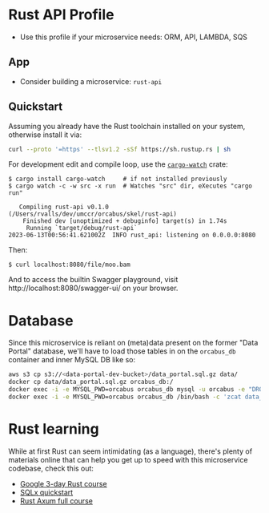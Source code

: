 # Rust API Profile

- Use this profile if your microservice needs: ORM, API, LAMBDA, SQS

## App

- Consider building a microservice: `rust-api`

## Quickstart

Assuming you already have the Rust toolchain installed on your system, otherwise install it via:

```bash
curl --proto '=https' --tlsv1.2 -sSf https://sh.rustup.rs | sh
```

For development edit and compile loop, use the [`cargo-watch`](https://crates.io/crates/cargo-watch) crate:

```
$ cargo install cargo-watch     # if not installed previously
$ cargo watch -c -w src -x run  # Watches "src" dir, eXecutes "cargo run"

   Compiling rust-api v0.1.0 (/Users/rvalls/dev/umccr/orcabus/skel/rust-api)
    Finished dev [unoptimized + debuginfo] target(s) in 1.74s
     Running `target/debug/rust-api`
2023-06-13T00:56:41.621002Z  INFO rust_api: listening on 0.0.0.0:8080
```

Then:

```
$ curl localhost:8080/file/moo.bam
```

And to access the builtin Swagger playground, visit http://localhost:8080/swagger-ui/ on your browser.

# Database

Since this microservice is reliant on (meta)data present on the former "Data Portal" database, we'll have to load those tables in on the `orcabus_db` container and inner MySQL DB like so:

```bash
aws s3 cp s3://<data-portal-dev-bucket>/data_portal.sql.gz data/
docker cp data/data_portal.sql.gz orcabus_db:/
docker exec -i -e MYSQL_PWD=orcabus orcabus_db mysql -u orcabus -e "DROP DATABASE IF EXISTS orcabus; CREATE DATABASE IF NOT EXISTS orcabus;"
docker exec -i -e MYSQL_PWD=orcabus orcabus_db /bin/bash -c 'zcat data_portal.sql.gz | mysql -uorcabus orcabus'
```

# Rust learning

While at first Rust can seem intimidating (as a language), there's plenty of materials online that can help you get up to speed with this microservice codebase, check this out:

- [Google 3-day Rust course](https://github.com/google/comprehensive-rust)
- [SQLx quickstart](https://www.youtube.com/watch?v=TCERYbgvbq0)
- [Rust Axum full course](https://www.youtube.com/watch?v=XZtlD_m59sM)